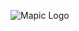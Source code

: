 ![Mapic Logo](https://cloud.githubusercontent.com/assets/2197944/19607502/9478978e-97ca-11e6-8d5c-dfe257855db4.png)
